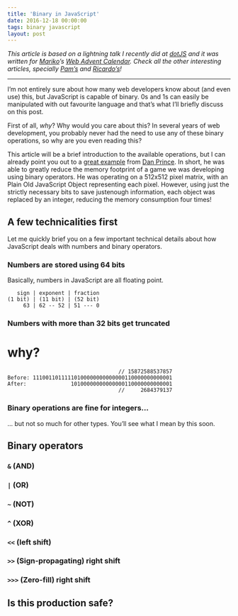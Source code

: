 ```yaml
---
title: 'Binary in JavaScript'
date: 2016-12-18 00:00:00
tags: binary javascript
layout: post
---
```


_This article is based on a lightning talk I recently did at [dotJS](http://2016.dotjs.io/) and it was written for [Mariko](https://twitter.com/kosamari)’s [Web Advent Calendar](http://web.advent.today). Check all the other interesting articles, specially [Pam’s](http://thewebivore.com/async-await-and-why-its-great/) and [Ricardo’s](http://blog.ricardofilipe.com/post/light-my-house)!_

---

I’m not entirely sure about how many web developers know about (and even use) this, but JavaScript is capable of binary. 0s and 1s can easily be manipulated with out favourite language and that’s what I’ll briefly discuss on this post.

First of all, _why_? Why would you care about this? In several years of web development, you probably never had the need to use any of these binary operations, so why are you even reading this?

This article will be a brief introduction to the available operations, but I can already point you out to a [great example](https://danthedev.com/2015/07/25/binary-in-javascript) from [Dan Prince](https://twitter.com/_danprince). In short, he was able to greatly reduce the memory footprint of a game we was developing using binary operators. He was operating on a 512x512 pixel matrix, with an Plain Old JavaScript Object representing each pixel. However, using just the strictly necessary bits to save justenough information, each object was replaced by an integer, reducing the memory consumption four times!


## A few technicalities first

Let me quickly brief you on a few important technical details about how JavaScript deals with numbers and binary operators.

### Numbers are stored using 64 bits
Basically, numbers in JavaScript are all floating point.

```
   sign | exponent | fraction
(1 bit) | (11 bit) | (52 bit)
     63 | 62 -- 52 | 51 --- 0
```

### Numbers with more than 32 bits get truncated
# why?

```
                                   // 15872588537857
Before: 11100110111110100000000000000110000000000001
After:              10100000000000000110000000000001
                                   //     2684379137
```

### Binary operations are fine for integers…
… but not so much for other types. You’ll see what I mean by this soon.


## Binary operators

### `&` (AND)

### `|` (OR)

### `~` (NOT)

### `^` (XOR)

### `<<` (left shift)

### `>>` (Sign-propagating) right shift

### `>>>` (Zero-fill) right shift


## Is this production safe?
